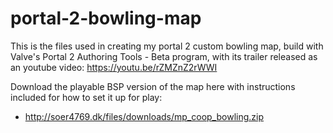 # portal-2-bowling-map
This is the files used in creating my portal 2 custom bowling map, build with Valve's Portal 2 Authoring Tools - Beta program, with its trailer released as an youtube video: https://youtu.be/rZMZnZ2rWWI 

Download the playable BSP version of the map here with instructions included for how to set it up for play: 
- http://soer4769.dk/files/downloads/mp_coop_bowling.zip
